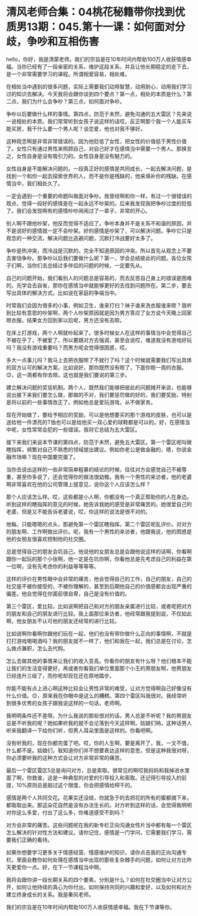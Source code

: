 # 清风老师合集：04桃花秘籍带你找到优质男13期：045.第十一课：如何面对分歧，争吵和互相伤害

hello，你好，我是清蒙老师。我们的宗旨是在10年时间内帮助100万人收获情感幸福。当你已经有了一段亲密的关系，维护这段关系，并且让他长期稳定的走下去，是一个非常需要学习的课程。所谓相爱容易，相处难。

在相处当中遇到的很多问题，实际上需要我们动用智慧，动用耐心，动用我们学习过的知识去解决。今天我将会跟你谈到四个要点？第一点，相处的本质是什么？第二点，我们为什么会争吵？第三点，如何面对争吵。

争吵以后要做什么样的事情。第四点，防范于未然，避免沟通的五大雷区？先来说一说相处的本质。我们常常听到女孩子说这样的话哎。反正啊那个我一个人能买车能买房，我干什么要一个男人呢？谈恋爱，他也对我不够好。

这种观念啊是非常非常错误的。因为他贬低了女性，把女性的价值低于男性价值了。女性只有通过男性来照顾自己，对自己好才在感情当中需要一个男人。那换言之，女性自身是没有吸引力的。女性自身是没有魅力的。

女性自身是不能解决问题的。一段真正好的感情是共同成长，一起去解决问题，是找到一个和你一起去探索世界的人，而不是你是残缺的，他来填补你的残缺。在感情当中，我们相处久了。

一定会遇到一个重要的命题叫做面对争吵。我曾经啊和你一样，有过一个很错误的观点，觉得一段好的感情是在一起永远不吵架的。后来我发现我把争吵过度的贬低了。我们会发现啊有的感情吵吵闹闹过了一辈子，非常的开心。

别人啊不跟他吵架，他反而觉得不适应了。争吵本身并不是关系不和谐的原因，并不是说好的感情就一定不会吵架。好的感情是吵架了，可以解决问题。争吵它只是观念的一种交流，解决问题比逃避问题，沉默打冷战要好太多了。

争吵是热冲突，而冷战是沉默的，完全不知道原因的冲突。所以首先从观念上不要去害怕争吵。那争吵以后我们要做什么呢？第一，学会总结彼此的问题。各位女孩子们啊，当你们去总结过多伴侣的问题的时候，一定要先从。

自己的问题开始，我们看别人的问题总是容易的，而去反思自己身上的错误是困难的。先学会去自省，那你在感情当中就能够更好的去找到问题所在。第二步，要去写出具体的解决方式。比如说在家庭的争端当中。

时常我们会因为很多的小事，例如卫生，谁来打扫？袜子谁来洗衣服谁来晾？我听到比较有意思的吵架啊，两个人吵架原因就是因为男方答应了女方说今天晚上回家晾衣服，结果女方回到家以后呢，男方还没有去晾。

在床上打游戏，两个人啊就吵起来了。很多时候女人在这样的事情当中会觉得自己不被在乎了，不被爱了，所以要跟对方去强调，甚至会说哎，难道我没有游戏好玩吗？我没有游戏重要吗？而男方呢会觉得很困惑，哎。

多大一点事儿吗？我马上去把衣服晾了不就行了吗？这个时候就需要我们写出具体的双方认可的解决方案。比如说好，那你既然没有晾了，下面你晾一周的衣服。😊，这一周都有你去晾。这也就是我们要说的第三步。

建立解决问题的奖惩机制。两个人，既然我们能够把彼此的问题摊开来说，也能够说出接下来我们要怎么做，那做的不对，我们要惩罚做的好的，我们要奖励，特别是将以前的一些事情改正了。例如他总是爱玩游戏，从不做家务。

现在开始做了，要给予相应的奖励，可以是他想要买的那个游戏的皮肤，也可以是送给他一件漂亮的T恤也可以是给他买一双心爱的球鞋都是可以的。好，在感情当中呢，女性常常会犯的一些错误。我将它总结为五大雷区。

接下来我们来说本节课的第四点，防范于未然，避免五大雷区。第一个雷区呢叫做瞎指挥，频繁对自己不熟悉的领域提出建议。例如你老公是做金融的，嗯，你说金融市场嘛？现在中国要完蛋了。

当你去说出这样的一些非常简单粗暴的结论的时候，往往对方会感觉自己不被尊重，甚至你多说了，还会觉得你的做法很幼稚。我有一个男性的来访者，他的老婆啊非常喜欢在他的公司管理上提意见，说你这个人应该怎么样？

那个人应该怎么样。哎，这些都是小人啊，你都没有一个真正帮助你的人在身边。听到这样的瞎指挥的意见的时候，她告诉我她的感受是非常痛苦的。她很爱自己的老婆，但是又不能告诉老婆说，哎，你这样的说法是很不对的。

他每。只能嗯嗯的点头，那避免第一个雷区瞎指挥。第二个雷区呢乱评价。对对方的朋友啊、工作啊做出评价。呃，我有一个男性的来访者，他跟我说，他的困惑是他的女朋友很喜欢控制他的社交圈。

总是觉得自己的朋友会坑自己。他说他的女朋友总是会跟他说这样的话啊，你看啊跟你一起玩的那个小张啊，他一定是在坑你啊，你看他总是先考虑自己的利益在第一位啊，没有先考虑你的利益等等等等。

这样的评价在男性眼中会非常的痛苦，他会觉得自己的工作，自己的朋友，自己的社交是不被你接受的，不被你理解的，甚至到后期他自己的价值感都会出现严重的偏差。他会觉得在你面前很自卑，自己是没有价值的。

第三个雷区，爱比较。比如说啊把自己和对方的朋友亲属进行比较，或者呢把对方的朋友和自己的朋友进行比较。我上面那位来访者，他经常跟我提到说，不仅如此啊，他女朋友不认可他的朋友还经常的进行比较。

比如说啊你看啊你跟他们玩在一起，他们也没有带你做什么正向的事情啊，不就是打打游戏喝喝酒吗？我的朋友就不一样了，他们和我在一起，我们总是在讨论，怎么做点兼职，怎么去代购。

怎么去做其他的事情来让我们的收入变高。你看你的朋友有什么呀？他们根本不能让我们的生活变得更好，再或者你看我们单位里面那个小王的男朋友啊，他男朋友已经连升三级了，而你呢却现在还在原地踏步。

你能不能有点上进心啊这种比较会让男性非常的难受，让对方觉得啊自己好像没有什么价值。😊，原来我在你眼中是这么的糟糕。第四个雷区叫我很对。我经常听到很多优秀的女孩子跟我说这样的一句话，老师啊。

我明明条件还不差呀。为什么我说的那些很对的话，男人总是不听呢？我的男朋友总是不听我的呢？她如果听我的就不会沦落到今天这样啊。姑娘们呐，这种话男人听来我翻译一下给你们听，但男人耳朵里面是这样的。你看吧啊。

没有听我的，现在你都完蛋了吧。哎，你的人生啊，要是离开了，我，一文不值，什么都不是。姑娘们，我知道你们并不想要表达这样的意思，但是这种我很对呀，你必须要听我的这种方式会让对方非常非常的痛苦。

最后一个雷区雷区5总是询问对方，总是索取。很常见的啊哎我妈妈和我掉进水里面了啊，你救谁，这是一种典型的对爱的引导投入和索取。还记得引导投入的前提，10%原则总是超过这个限度，你会把感情给榨干的。

感情是两个人共同交花。花果实还没结，你就急于的去把花的所有的蜜都摘下来，都吸取出来。那这朵花自然是没有办法生长的。对方听到这样的话，会觉得我明明对你这么多爱，付出了这么多，你难道感受不到吗？

对方会非常的痛苦。这些问题呢在我的新专栏正向沟通女性片当中都有每一个雷区怎么解决的针对性方法和建议。请你记住，感情是一门学问，它需要我们学习，需要我们正确的看待。

如果你想要学习更多关于情感经营、情感维护的知识，请你点击我的正向沟通专栏。里面会教你如何处理在感情当中出现的那些复杂棘手的问题，如何让对方比昨天更爱你一点。好，在下一节课程当中啊。

我将会跟你讲一段长期关系的四个要素，分别是什么？如何在社交圈当中让对方公开，如何让他持续的真心为你付出。如何保持共同的兴趣和爱好，以及如何和对方建立终身成长的关系。我是秦风老师。

我们的宗旨是在10年时间内帮助100万人收获情感幸福。我在下节课等你。
